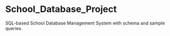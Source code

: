 # School_Database_Project
SQL-based School Database Management System with schema and sample queries.
